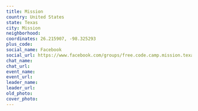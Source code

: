 ```yaml
---
title: Mission
country: United States
state: Texas
city: Mission
neighborhood: 
coordinates: 26.215907, -98.325293
plus_code:
social_name: Facebook
social_url: https://www.facebook.com/groups/free.code.camp.mission.texas
chat_name:
chat_url:
event_name:
event_url:
leader_name:
leader_url:
old_photo: 
cover_photo:
---
```

